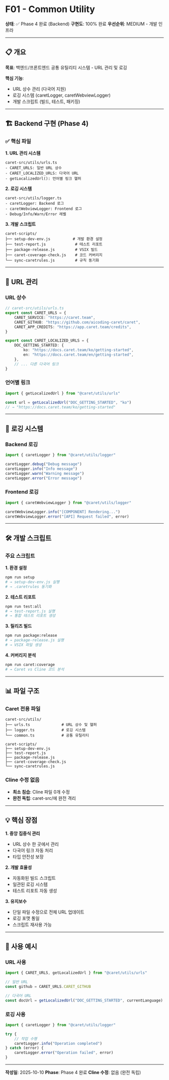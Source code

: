 # F01 - Common Utility

**상태**: ✅ Phase 4 완료 (Backend)
**구현도**: 100% 완료
**우선순위**: MEDIUM - 개발 인프라

---

## 📋 개요

**목표**: 백엔드/프론트엔드 공통 유틸리티 시스템 - URL 관리 및 로깅

**핵심 기능**:
- URL 상수 관리 (다국어 지원)
- 로깅 시스템 (caretLogger, caretWebviewLogger)
- 개발 스크립트 (빌드, 테스트, 패키징)

---

## 🏗️ Backend 구현 (Phase 4)

### ✅ 핵심 파일

**1. URL 관리 시스템**
```
caret-src/utils/urls.ts
- CARET_URLS: 일반 URL 상수
- CARET_LOCALIZED_URLS: 다국어 URL
- getLocalizedUrl(): 언어별 링크 헬퍼
```

**2. 로깅 시스템**
```
caret-src/utils/logger.ts
- caretLogger: Backend 로그
- caretWebviewLogger: Frontend 로그
- Debug/Info/Warn/Error 레벨
```

**3. 개발 스크립트**
```
caret-scripts/
├── setup-dev-env.js          # 개발 환경 설정
├── test-report.js             # 테스트 리포트
├── package-release.js         # VSIX 빌드
├── caret-coverage-check.js    # 코드 커버리지
└── sync-caretrules.js         # 규칙 동기화
```

---

## 🔧 URL 관리

### URL 상수

```typescript
// caret-src/utils/urls.ts
export const CARET_URLS = {
    CARET_SERVICE: "https://caret.team",
    CARET_GITHUB: "https://github.com/aicoding-caret/caret",
    CARET_APP_CREDITS: "https://app.caret.team/credits",
}

export const CARET_LOCALIZED_URLS = {
    DOC_GETTING_STARTED: {
        ko: "https://docs.caret.team/ko/getting-started",
        en: "https://docs.caret.team/en/getting-started",
    },
    // ... 다른 다국어 링크
}
```

### 언어별 링크

```typescript
import { getLocalizedUrl } from "@caret/utils/urls"

const url = getLocalizedUrl("DOC_GETTING_STARTED", "ko")
// → "https://docs.caret.team/ko/getting-started"
```

---

## 📝 로깅 시스템

### Backend 로깅

```typescript
import { caretLogger } from "@caret/utils/logger"

caretLogger.debug("Debug message")
caretLogger.info("Info message")
caretLogger.warn("Warning message")
caretLogger.error("Error message")
```

### Frontend 로깅

```typescript
import { caretWebviewLogger } from "@caret/utils/logger"

caretWebviewLogger.info("[COMPONENT] Rendering...")
caretWebviewLogger.error("[API] Request failed", error)
```

---

## 🛠️ 개발 스크립트

### 주요 스크립트

**1. 환경 설정**
```bash
npm run setup
# → setup-dev-env.js 실행
# → .caretrules 동기화
```

**2. 테스트 리포트**
```bash
npm run test:all
# → test-report.js 실행
# → 통합 테스트 리포트 생성
```

**3. 릴리즈 빌드**
```bash
npm run package:release
# → package-release.js 실행
# → VSIX 파일 생성
```

**4. 커버리지 분석**
```bash
npm run caret:coverage
# → Caret vs Cline 코드 분석
```

---

## 📊 파일 구조

### Caret 전용 파일

```
caret-src/utils/
├── urls.ts              # URL 상수 및 헬퍼
├── logger.ts            # 로깅 시스템
└── common.ts            # 공통 유틸리티

caret-scripts/
├── setup-dev-env.js
├── test-report.js
├── package-release.js
├── caret-coverage-check.js
└── sync-caretrules.js
```

### Cline 수정 없음

- **최소 침습**: Cline 파일 0개 수정
- **완전 독립**: caret-src/에 완전 격리

---

## 💡 핵심 장점

**1. 중앙 집중식 관리**
- URL 상수 한 곳에서 관리
- 다국어 링크 자동 처리
- 타입 안전성 보장

**2. 개발 효율성**
- 자동화된 빌드 스크립트
- 일관된 로깅 시스템
- 테스트 리포트 자동 생성

**3. 유지보수**
- 단일 파일 수정으로 전체 URL 업데이트
- 로깅 포맷 통일
- 스크립트 재사용 가능

---

## 🧪 사용 예시

### URL 사용

```typescript
import { CARET_URLS, getLocalizedUrl } from "@caret/utils/urls"

// 일반 URL
const github = CARET_URLS.CARET_GITHUB

// 다국어 URL
const docUrl = getLocalizedUrl("DOC_GETTING_STARTED", currentLanguage)
```

### 로깅 사용

```typescript
import { caretLogger } from "@caret/utils/logger"

try {
    // 작업 수행
    caretLogger.info("Operation completed")
} catch (error) {
    caretLogger.error("Operation failed", error)
}
```

---

**작성일**: 2025-10-10
**Phase**: Phase 4 완료
**Cline 수정**: 없음 (완전 독립)
